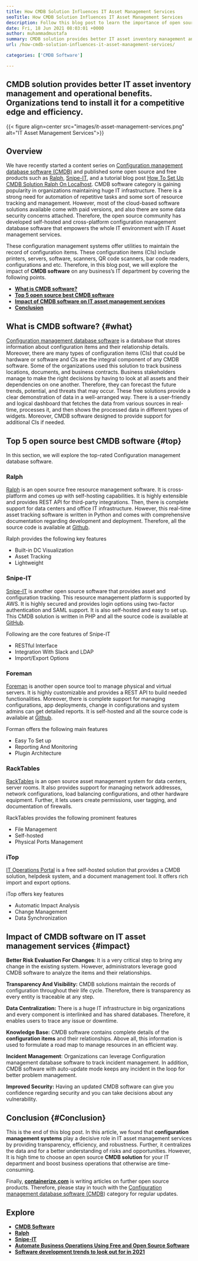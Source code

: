 ```yaml
---
title: How CMDB Solution Influences IT Asset Management Services
seoTitle: How CMDB Solution Influences IT Asset Management Services
description: Follow this blog post to learn the importance of open source IT asset management services and free CMDB software in managing numerous configuration items.
date: Fri, 18 Jun 2021 08:03:01 +0000
author: muhammadmustafa
summary: CMDB solution provides better IT asset inventory management and operational benefits. Organizations tend to install it for a competitive edge and efficiency.
url: /how-cmdb-solution-influences-it-asset-management-services/

categories: ['CMDB Software']

---
```

## CMDB solution provides better IT asset inventory management and operational benefits. Organizations tend to install it for a competitive edge and efficiency.

{{< figure align=center src="images/it-asset-management-services.png" alt="IT Asset Management Services">}}  

## **Overview**

We have recently started a content series on [Configuration management database software (CMDB)][1] and published some open source and free products such as [Ralph][2], [Snipe-IT][3], and a tutorial blog post [How To Set Up CMDB Solution Ralph On Localhost][4]. CMDB software category is gaining popularity in organizations maintaining huge IT infrastructure. There is a strong need for automation of repetitive tasks and some sort of resource tracking and management. However, most of the cloud-based software solutions available come with paid versions, and also there are some data security concerns attached. Therefore, the open source community has developed self-hosted and cross-platform configuration management database software that empowers the whole IT environment with IT Asset management services. 

These configuration management systems offer utilities to maintain the record of configuration items. These configuration items (CIs) include printers, servers, software, scanners, QR code scanners, bar code readers, configurations and etc. Therefore, in this blog post, we will explore the impact of **CMDB software** on any business’s IT department by covering the following points.

  * **[What is CMDB software?][5]**
  * **[Top 5 open source best CMDB software][6]**
  * [**Impact of CMDB software on IT asset management services**][7]
  * **[Conclusion][8]** 

## **What is CMDB software?** {#what}

[Configuration management database software][1] is a database that stores information about configuration items and their relationship details. Moreover, there are many types of configuration items (CIs) that could be hardware or software and CIs are the integral component of any CMDB software. Some of the organizations used this solution to track business locations, documents, and business contracts. Business stakeholders manage to make the right decisions by having to look at all assets and their dependencies on one another. Therefore, they can forecast the future trends, potential, and threats that may occur. These free solutions provide a clear demonstration of data in a well-arranged way. There is a user-friendly and logical dashboard that fetches the data from various sources in real-time, processes it, and then shows the processed data in different types of widgets. Moreover, CMDB software designed to provide support for additional CIs if needed. 

## **Top 5 open source best CMDB software** {#top}

In this section, we will explore the top-rated Configuration management database software. 

### Ralph

[Ralph][2] is an open source free resource management software. It is cross-platform and comes up with self-hosting capabilities. It is highly extensible and provides REST API for third-party integrations. Then, there is complete support for data centers and office IT infrastructure. However, this real-time asset tracking software is written in Python and comes with comprehensive documentation regarding development and deployment. Therefore, all the source code is available at [Github][9].

Ralph provides the following key features

  * Built-in DC Visualization
  * Asset Tracking
  * Lightweight

### Snipe-IT

[Snipe-IT][3] is another open source software that provides asset and configuration tracking. This resource management platform is supported by AWS. It is highly secured and provides login options using two-factor authentication and SAML support. It is also self-hosted and easy to set up. This CMDB solution is written in PHP and all the source code is available at [GitHub][10]. 

Following are the core features of Snipe-IT

  * RESTful Interface 
  * Integration With Slack and LDAP
  * Import/Export Options

### Foreman

[Foreman][11] is another open source tool to manage physical and virtual servers. It is highly customizable and provides a REST API to build needed functionalities. Moreover, there is complete support for managing configurations, app deployments, change in configurations and system admins can get detailed reports. It is self-hosted and all the source code is available at [Github][12].

Forman offers the following main features

  * Easy To Set up
  * Reporting And Monitoring
  * Plugin Architecture

### RackTables

[RackTables][13] is an open source asset management system for data centers, server rooms. It also provides support for managing network addresses, network configurations, load balancing configurations, and other hardware equipment. Further, it lets users create permissions, user tagging, and documentation of firewalls.

RackTables provides the following prominent features

  * File Management 
  * Self-hosted 
  * Physical Ports Management 

### iTop

[IT Operations Portal][14] is a free self-hosted solution that provides a CMDB solution, helpdesk system, and a document management tool. It offers rich import and export options.

iTop offers key features

  * Automatic Impact Analysis
  * Change Management
  * Data Synchronization

## Impact of CMDB software on [][15]IT asset management services {#impact}

**Better Risk Evaluation For Changes**: It is a very critical step to bring any change in the existing system. However, administrators leverage good CMDB software to analyze the items and their relationships.

**Transparency And Visibility:** CMDB solutions maintain the records of configuration throughout their life cycle. Therefore, there is transparency as every entity is traceable at any step. 

**Data Centralization:** There is a huge IT infrastructure in big organizations and every component is interlinked and has shared databases. Therefore, it enables users to trace any issue or downtime. 

**Knowledge Base:** CMDB software contains complete details of the **configuration items** and their relationships. Above all, this information is used to formulate a road map to manage resources in an efficient way.

**Incident Management**: Organizations can leverage Configuration management database software to track incident management. In addition, CMDB software with auto-update mode keeps any incident in the loop for better problem management.

**Improved Security:** Having an updated CMDB software can give you confidence regarding security and you can take decisions about any vulnerability. 

## **Conclusion** {#Conclusion}

This is the end of this blog post. In this article, we found that **configuration management systems** play a decisive role in IT asset management services by providing transparency, efficiency, and robustness. Further, it centralizes the data and for a better understanding of risks and opportunities. However, It is high time to choose an open source **CMDB solution** for your IT department and boost business operations that otherwise are time-consuming. 

Finally, [**containerize.com**][16] is writing articles on further open source products. Therefore, please stay in touch with the [][17][Configuration management database software (CMDB][1]) category for regular updates.

## Explore

  * **[CMDB Software][1]**
  * **[Ralph][2]**
  * [**Snipe-IT**][3]
  * [**Automate Business Operations Using Free and Open Source Software**][18]
  * **[Software development trends to look out for in 2021][19]**

 [1]: https://products.containerize.com/cmdb-software/
 [2]: https://products.containerize.com/cmdb-software/ralph/
 [3]: https://products.containerize.com/cmdb-software/snipe-it/
 [4]: https://blog.containerize.com/cmdb-software/how-to-set-up-cmdb-solution-ralph-on-localhost/

 [5]: #what
 [6]: #top
 [7]: #impact
 [8]: #Conclusion
 [9]: https://github.com/allegro/ralph
 [10]: https://github.com/snipe/snipe-it
 [11]: https://theforeman.org/
 [12]: https://github.com/theforeman/foreman
 [13]: https://www.racktables.org/
 [14]: https://www.combodo.com/itop
 [15]: https://blog.containerize.com/wp-admin/post.php?post=5864&action=edit#app
 [16]: https://www.containerize.com/
 [17]: https://products.containerize.com/single-sign-on/
 [18]: https://blog.containerize.com/blogging/automate-business-operations-using-open-source-software/

 [19]: https://blog.containerize.com/blockchain-platforms/software-development-trends-to-look-out-for-in-2021/
